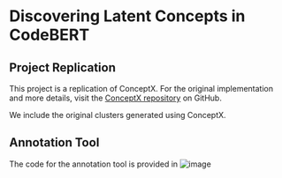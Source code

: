 # Discovering Latent Concepts in CodeBERT
## Project Replication

This project is a replication of ConceptX. For the original implementation and more details, visit the [ConceptX repository](https://github.com/hsajjad/ConceptX) on GitHub.

We include the original clusters generated using ConceptX. 

## Annotation Tool
The code for the annotation tool is provided in 
![image](https://github.com/arushisharma17/Redundancy-and-Concept-Analysis-for-Code-Trained-Language-Models/assets/28835447/763d90f9-afea-41c1-9462-2d4dd7e32fa8)
